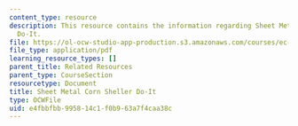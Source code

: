 ```yaml
---
content_type: resource
description: This resource contains the information regarding Sheet Metal Corn Sheller
  Do-It.
file: https://ol-ocw-studio-app-production.s3.amazonaws.com/courses/ec-701j-d-lab-i-development-fall-2009/e4fbbfbb995814c1f0b963a7f4caa38c_MITEC_701JF09_cornshet_doit.pdf
file_type: application/pdf
learning_resource_types: []
parent_title: Related Resources
parent_type: CourseSection
resourcetype: Document
title: Sheet Metal Corn Sheller Do-It
type: OCWFile
uid: e4fbbfbb-9958-14c1-f0b9-63a7f4caa38c
---
```

